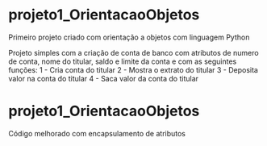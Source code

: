 # projeto1_OrientacaoObjetos
Primeiro projeto criado com orientação a objetos com linguagem Python

Projeto simples com a criação de conta de banco com atributos de numero de conta, nome do titular, saldo e limite da conta e com as seguintes funções:
1 - Cria conta do titular
2 - Mostra o extrato do titular
3 - Deposita valor na conta do titular
4 - Saca valor da conta do titular

# projeto1_OrientacaoObjetos

Código melhorado com encapsulamento de atributos
